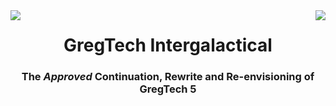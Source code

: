 <div>
  <img src="https://i.imgur.com/9jkn0cO.png" align="left">
  <img src="https://i.imgur.com/9jkn0cO.png" align="right">
</div>
<h1 align="center">GregTech Intergalactical</h1>
<h3 align="center">The <i>Approved</i> Continuation, Rewrite and Re-envisioning of GregTech 5</h3
